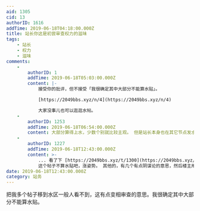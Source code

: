 ```yaml
---
aid: 1305
cid: 13
authorID: 1616
addTime: 2019-06-18T04:18:00.000Z
title: 站长你这是初尝审查权力的滋味
tags:
    - 站长
    - 权力
    - 滋味
comments:
    -
        authorID: 1
        addTime: 2019-06-18T05:03:00.000Z
        content: |-
            接受你的批评，但不接受「我很确定其中大部分不能算水贴」。

            [https://2049bbs.xyz/n/4](https://2049bbs.xyz/n/4)

            大家没事儿也可以逛逛水帖。
    -
        authorID: 1253
        addTime: 2019-06-18T06:54:00.000Z
        content: 大部分算得上水，少数个别就比较主观。 但是站长本身也在其它节点发水贴。。。
    -
        authorID: 1227
        addTime: 2019-06-18T12:43:00.000Z
        content: >-
            ... 看了下 [https://2049bbs.xyz/t/1300](https://2049bbs.xyz/t/1300)
            这个帖子不算水贴吧，涨姿势。 其他的，有几个有点阴谋论的意思，然后楼主用词比较“狂野”...
date: 2019-06-18T12:43:00.000Z
category: 站务
---
```


把我多个帖子移到水区一般人看不到，这有点变相审查的意思。我很确定其中大部分不能算水贴。
